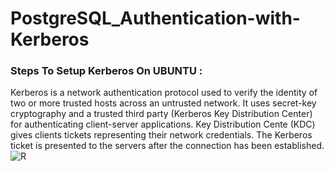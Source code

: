 # PostgreSQL_Authentication-with-Kerberos
### Steps To Setup Kerberos On UBUNTU :
Kerberos is a network authentication protocol used to verify the identity of two or more trusted hosts across an untrusted network. It uses secret-key cryptography and a trusted third party (Kerberos Key Distribution Center) for authenticating client-server applications. Key Distribution Cente (KDC) gives clients tickets representing their network credentials. The Kerberos ticket is presented to the servers after the connection has been established.
![R](https://user-images.githubusercontent.com/116025610/235526423-ec1f9157-03c9-4c83-8c62-fabbc5db5e7c.jpeg)
